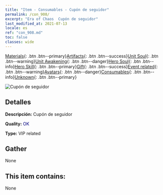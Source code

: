```yaml
---
title: "Item - Consumables - Cupón de seguidor"
permalink: /con_908/
excerpt: "Era of Chaos  Cupón de seguidor"
last_modified_at: 2021-07-13
locale: es
ref: "con_908.md"
toc: false
classes: wide
---
```

 [Materials](/ItemsES/){: .btn .btn--primary}[Artifacts](/ItemsES/Artifacts/){: .btn .btn--success}[Unit Soul](/ItemsES/UnitSoul/){: .btn .btn--warning}[Unit Awakening](/ItemsES/UnitAwakening/){: .btn .btn--danger}[Hero Soul](/ItemsES/HeroSoul/){: .btn .btn--info}[Hero Skill](/ItemsES/HeroSkill/){: .btn .btn--primary}[Gift](/ItemsES/Gift/){: .btn .btn--success}[Event related](/ItemsES/Events/){: .btn .btn--warning}[Avatars](/ItemsES/Avatars/){: .btn .btn--danger}[Consumables](/ItemsES/Consumables/){: .btn .btn--info}[Unknown](/ItemsES/Unknown/){: .btn .btn--primary}

 ![Cupón de seguidor](/images/t/i_120.png)

## Detalles
 **Descripción:** Cupón de seguidor

 **Quality:** <span style="color: #000080">OK</span>

 **Type:** VIP related

## Gather

  None

## This item contains:

  None

